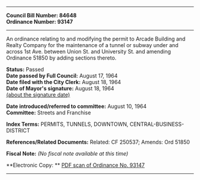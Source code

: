 * * * * *  
  
**Council Bill Number: [](#h0)[](#h2)84648**   
**Ordinance Number: 93147**  
  
* * * * *  
  
An ordinance relating to and modifying the permit to Arcade Building and Realty Company for the maintenance of a tunnel or subway under and across 1st Ave. between Union St. and University St. and amending Ordinance 51850 by adding sections thereto.  
  
**Status:** Passed   
**Date passed by Full Council:** August 17, 1964   
**Date filed with the City Clerk:** August 18, 1964   
**Date of Mayor's signature:** August 18, 1964   
[(about the signature date)](/~public/approvaldate.htm)   
  
  
**Date introduced/referred to committee:** August 10, 1964   
**Committee:** Streets and Franchise   
  
**Index Terms:** PERMITS, TUNNELS, DOWNTOWN, CENTRAL-BUSINESS-DISTRICT  
  
**References/Related Documents:** Related: CF 250537; Amends: Ord 51850  
  
**Fiscal Note:** *(No fiscal note available at this time)*  
  
**Electronic Copy: ** [PDF scan of Ordinance No. 93147](/~archives/Ordinances/Ord_93147.pdf)  
  
* * * * *  

